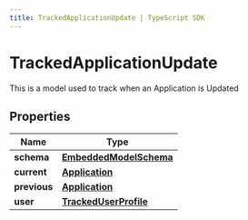 ```yaml
---
title: TrackedApplicationUpdate | TypeScript SDK
---
```



# TrackedApplicationUpdate

This is a model used to track when an Application is Updated

## Properties

Name | Type
------------ | -------------
**schema** | [**EmbeddedModelSchema**](EmbeddedModelSchema)
**current** | [**Application**](Application)
**previous** | [**Application**](Application)
**user** | [**TrackedUserProfile**](TrackedUserProfile)


